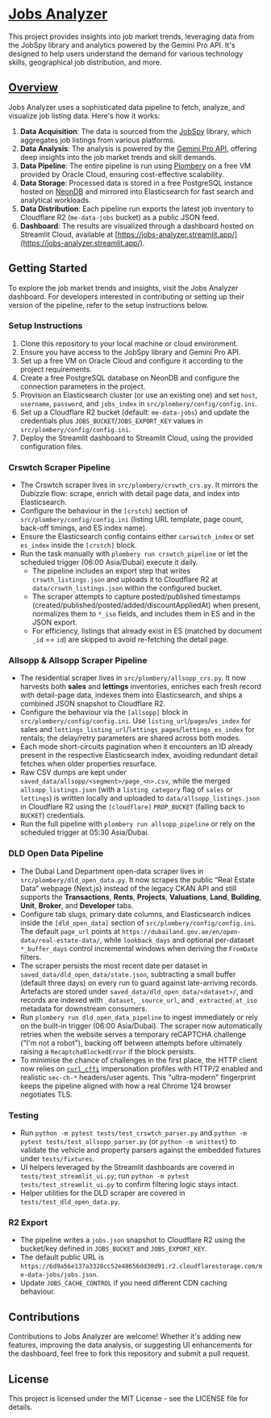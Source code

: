 # [Jobs Analyzer](https://jobs-analyzer.streamlit.app/)

This project provides insights into job market trends, leveraging data from the JobSpy library and analytics powered by the Gemini Pro API. It's designed to help users understand the demand for various technology skills, geographical job distribution, and more.

## [Overview](https://jobs-analyzer.streamlit.app/)

Jobs Analyzer uses a sophisticated data pipeline to fetch, analyze, and visualize job listing data. Here's how it works:

1. **Data Acquisition**: The data is sourced from the [JobSpy](https://github.com/Bunsly/JobSpy) library, which aggregates job listings from various platforms.
2. **Data Analysis**: The analysis is powered by the [Gemini Pro API](https://ai.google.dev/), offering deep insights into the job market trends and skill demands.
3. **Data Pipeline**: The entire pipeline is run using [Plombery](https://lucafaggianelli.github.io/plombery/) on a free VM provided by Oracle Cloud, ensuring cost-effective scalability.
4. **Data Storage**: Processed data is stored in a free PostgreSQL instance hosted on [NeonDB](https://neon.tech/) and mirrored into Elasticsearch for fast search and analytical workloads.
5. **Data Distribution**: Each pipeline run exports the latest job inventory to Cloudflare R2 (`me-data-jobs` bucket) as a public JSON feed.
6. **Dashboard**: The results are visualized through a dashboard hosted on Streamlit Cloud, available at [https://jobs-analyzer.streamlit.app/](https://jobs-analyzer.streamlit.app/).

## Getting Started

To explore the job market trends and insights, visit the Jobs Analyzer dashboard. For developers interested in contributing or setting up their version of the pipeline, refer to the setup instructions below.

### Setup Instructions

1. Clone this repository to your local machine or cloud environment.
2. Ensure you have access to the JobSpy library and Gemini Pro API.
3. Set up a free VM on Oracle Cloud and configure it according to the project requirements.
4. Create a free PostgreSQL database on NeonDB and configure the connection parameters in the project.
5. Provision an Elasticsearch cluster (or use an existing one) and set `host`, `username`, `password`, and `jobs_index` in `src/plombery/config/config.ini`.
6. Set up a Cloudflare R2 bucket (default: `me-data-jobs`) and update the credentials plus `JOBS_BUCKET`/`JOBS_EXPORT_KEY` values in `src/plombery/config/config.ini`.
7. Deploy the Streamlit dashboard to Streamlit Cloud, using the provided configuration files.

### Crswtch Scraper Pipeline

- The Crswtch scraper lives in `src/plombery/crswth_crs.py`. It mirrors the Dubizzle flow: scrape, enrich with detail page data, and index into Elasticsearch.
- Configure the behaviour in the `[crstch]` section of `src/plombery/config/config.ini` (listing URL template, page count, back-off timings, and ES index name).
- Ensure the Elasticsearch config contains either `carswitch_index` or set `es_index` inside the `[crstch]` block.
- Run the task manually with `plombery run crswtch_pipeline` or let the scheduled trigger (06:00 Asia/Dubai) execute it daily.
  - The pipeline includes an export step that writes `crswth_listings.json` and uploads it to Cloudflare R2 at `data/crswth_listings.json` within the configured bucket.
  - The scraper attempts to capture posted/published timestamps (created/published/posted/added/discountAppliedAt) when present, normalizes them to `*_iso` fields, and includes them in ES and in the JSON export.
  - For efficiency, listings that already exist in ES (matched by document `_id` == `id`) are skipped to avoid re-fetching the detail page.

### Allsopp & Allsopp Scraper Pipeline

- The residential scraper lives in `src/plombery/allsopp_crs.py`. It now harvests both **sales** and **lettings** inventories, enriches each fresh record with detail-page data, indexes them into Elasticsearch, and ships a combined JSON snapshot to Cloudflare R2.
- Configure the behaviour via the `[allsopp]` block in `src/plombery/config/config.ini`. Use `listing_url`/`pages`/`es_index` for sales and `lettings_listing_url`/`lettings_pages`/`lettings_es_index` for rentals; the delay/retry parameters are shared across both modes.
- Each mode short-circuits pagination when it encounters an ID already present in the respective Elasticsearch index, avoiding redundant detail fetches when older properties resurface.
- Raw CSV dumps are kept under `saved_data/allsopp/<segment>/page_<n>.csv`, while the merged `allsopp_listings.json` (with a `listing_category` flag of `sales` or `lettings`) is written locally and uploaded to `data/allsopp_listings.json` in Cloudflare R2 using the `[cloudflare]` `PROP_BUCKET` (falling back to `BUCKET`) credentials.
- Run the full pipeline with `plombery run allsopp_pipeline` or rely on the scheduled trigger at 05:30 Asia/Dubai.

### DLD Open Data Pipeline

- The Dubai Land Department open-data scraper lives in `src/plombery/dld_open_data.py`. It now scrapes the public “Real Estate Data” webpage (Next.js) instead of the legacy CKAN API and still supports the **Transactions**, **Rents**, **Projects**, **Valuations**, **Land**, **Building**, **Unit**, **Broker**, and **Developer** tabs.
- Configure tab slugs, primary date columns, and Elasticsearch indices inside the `[dld_open_data]` section of `src/plombery/config/config.ini`. The default `page_url` points at `https://dubailand.gov.ae/en/open-data/real-estate-data/`, while `lookback_days` and optional per-dataset `*_buffer_days` control incremental windows when deriving the `FromDate` filters.
- The scraper persists the most recent date per dataset in `saved_data/dld_open_data/state.json`, subtracting a small buffer (default three days) on every run to guard against late-arriving records. Artefacts are stored under `saved_data/dld_open_data/<dataset>/`, and records are indexed with `_dataset`, `_source_url`, and `_extracted_at_iso` metadata for downstream consumers.
- Run `plombery run dld_open_data_pipeline` to ingest immediately or rely on the built-in trigger (06:00 Asia/Dubai). The scraper now automatically retries when the website serves a temporary reCAPTCHA challenge ("I'm not a robot"), backing off between attempts before ultimately raising a `RecaptchaBlockedError` if the block persists.
- To minimise the chance of challenges in the first place, the HTTP client now relies on [`curl_cffi`](https://github.com/yifeikong/curl_cffi) impersonation profiles with HTTP/2 enabled and realistic `sec-ch-*` headers/user agents. This "ultra-modern" fingerprint keeps the pipeline aligned with how a real Chrome 124 browser negotiates TLS.

### Testing

- Run `python -m pytest tests/test_crswtch_parser.py` and `python -m pytest tests/test_allsopp_parser.py` (or `python -m unittest`) to validate the vehicle and property parsers against the embedded fixtures under `tests/fixtures`.
- UI helpers leveraged by the Streamlit dashboards are covered in `tests/test_streamlit_ui.py`; run `python -m pytest tests/test_streamlit_ui.py` to confirm filtering logic stays intact.
- Helper utilities for the DLD scraper are covered in `tests/test_dld_open_data.py`.

### R2 Export

- The pipeline writes a `jobs.json` snapshot to Cloudflare R2 using the bucket/key defined in `JOBS_BUCKET` and `JOBS_EXPORT_KEY`.
- The default public URL is `https://6d9a56e137a3328cc52e48656dd30d91.r2.cloudflarestorage.com/me-data-jobs/jobs.json`.
- Update `JOBS_CACHE_CONTROL` if you need different CDN caching behaviour.

## Contributions

Contributions to Jobs Analyzer are welcome! Whether it's adding new features, improving the data analysis, or suggesting UI enhancements for the dashboard, feel free to fork this repository and submit a pull request.

## License

This project is licensed under the MIT License - see the LICENSE file for details.
